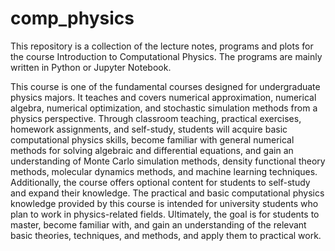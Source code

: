 # comp_physics

This repository is a collection of the lecture notes, programs and plots for the course Introduction to Computational Physics. The programs are mainly written in Python or Jupyter Notebook. 

This course is one of the fundamental courses designed for undergraduate physics majors. It teaches and covers numerical approximation, numerical algebra, numerical optimization, and stochastic simulation methods from a physics perspective. Through classroom teaching, practical exercises, homework assignments, and self-study, students will acquire basic computational physics skills, become familiar with general numerical methods for solving algebraic and differential equations, and gain an understanding of Monte Carlo simulation methods, density functional theory methods, molecular dynamics methods, and machine learning techniques. Additionally, the course offers optional content for students to self-study and expand their knowledge. The practical and basic computational physics knowledge provided by this course is intended for university students who plan to work in physics-related fields. Ultimately, the goal is for students to master, become familiar with, and gain an understanding of the relevant basic theories, techniques, and methods, and apply them to practical work.
